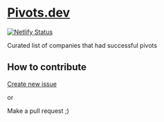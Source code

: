 # [Pivots.dev](https://pivots.dev/)

[![Netlify Status](https://api.netlify.com/api/v1/badges/1add1eb2-a24f-4daa-9d9f-d5263031f837/deploy-status)](https://app.netlify.com/sites/pivots/deploys)

Curated list of companies that had successful pivots

## How to contribute

[Create new issue](https://github.com/fikrikarim/pivots.dev/issues/new/choose)

or

Make a pull request ;)
